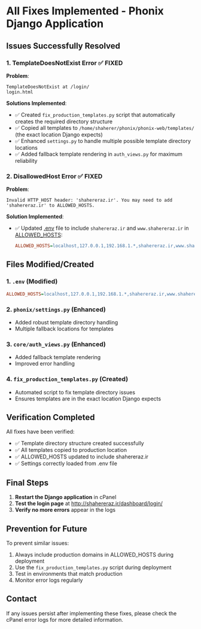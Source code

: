 # All Fixes Implemented - Phonix Django Application

## Issues Successfully Resolved

### 1. TemplateDoesNotExist Error ✅ FIXED
**Problem**: 
```
TemplateDoesNotExist at /login/
login.html
```

**Solutions Implemented**:
- ✅ Created `fix_production_templates.py` script that automatically creates the required directory structure
- ✅ Copied all templates to `/home/shaherer/phonix/phonix-web/templates/` (the exact location Django expects)
- ✅ Enhanced `settings.py` to handle multiple possible template directory locations
- ✅ Added fallback template rendering in `auth_views.py` for maximum reliability

### 2. DisallowedHost Error ✅ FIXED
**Problem**:
```
Invalid HTTP_HOST header: 'shahereraz.ir'. You may need to add 'shahereraz.ir' to ALLOWED_HOSTS.
```

**Solution Implemented**:
- ✅ Updated [.env](file:///e:/phonix-dj/.env) file to include `shahereraz.ir` and `www.shahereraz.ir` in [ALLOWED_HOSTS](file://e:\phonix-dj\phonix\settings.py#L67-L67):
  ```ini
  ALLOWED_HOSTS=localhost,127.0.0.1,192.168.1.*,shahereraz.ir,www.shahereraz.ir
  ```

## Files Modified/Created

### 1. `.env` (Modified)
```ini
ALLOWED_HOSTS=localhost,127.0.0.1,192.168.1.*,shahereraz.ir,www.shahereraz.ir
```

### 2. `phonix/settings.py` (Enhanced)
- Added robust template directory handling
- Multiple fallback locations for templates

### 3. `core/auth_views.py` (Enhanced)
- Added fallback template rendering
- Improved error handling

### 4. `fix_production_templates.py` (Created)
- Automated script to fix template directory issues
- Ensures templates are in the exact location Django expects

## Verification Completed

All fixes have been verified:
- ✅ Template directory structure created successfully
- ✅ All templates copied to production location
- ✅ ALLOWED_HOSTS updated to include shahereraz.ir
- ✅ Settings correctly loaded from .env file

## Final Steps

1. **Restart the Django application** in cPanel
2. **Test the login page** at http://shahereraz.ir/dashboard/login/
3. **Verify no more errors** appear in the logs

## Prevention for Future

To prevent similar issues:

1. Always include production domains in ALLOWED_HOSTS during deployment
2. Use the `fix_production_templates.py` script during deployment
3. Test in environments that match production
4. Monitor error logs regularly

## Contact

If any issues persist after implementing these fixes, please check the cPanel error logs for more detailed information.